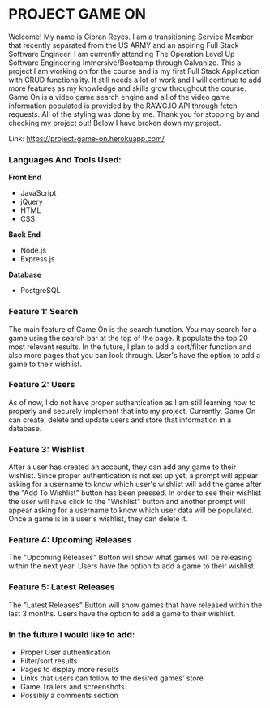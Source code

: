 # PROJECT GAME ON

Welcome! My name is Gibran Reyes. I am a transitioning Service Member that recently separated from the US ARMY and an aspiring Full Stack Software Engineer. I am currently attending The Operation Level Up Software Engineering Immersive/Bootcamp through Galvanize. This a project I am working on for the course and is my first Full Stack Application with CRUD functionality. It still needs a lot of work and I will continue to add more features as my knowledge and skills grow throughout the course. Game On is a video game search engine and all of the video game information populated is provided by the RAWG.IO API through fetch requests. All of the styling was done by me. Thank you for stopping by and checking my project out! Below I have broken down my project.

Link: https://project-game-on.herokuapp.com/

### Languages And Tools Used:
**Front End**
- JavaScript
- jQuery
- HTML
- CSS

**Back End**
- Node.js
- Express.js

**Database**
- PostgreSQL

### Feature 1: Search
The main feature of Game On is the search function. You may search for a game using the search bar at the top of the page. It populate the top 20 most relevant results. In the future, I plan to add a sort/filter function and also more pages that you can look through. User's have the option to add a game to their wishlist.

### Feature 2: Users
As of now, I do not have proper authentication as I am still learning how to properly and securely implement that into my project. Currently, Game On can create, delete and update users and store that information in a database. 

### Feature 3: Wishlist
After a user has created an account, they can add any game to their wishlist. Since proper authentication is not set up yet, a prompt will appear asking for a username to know which user's wishlist will add the game after the "Add To Wishlist" button has been pressed. In order to see their wishlist the user will have click to the "Wishlist" button and another prompt will appear asking for a username to know which user data will be populated. Once a game is in a user's wishlist, they can delete it.

### Feature 4: Upcoming Releases
The "Upcoming Releases" Button will show what games will be releasing within the next year. Users have the option to add a game to their wishlist.


### Feature 5: Latest Releases
The "Latest Releases" Button will show games that have released within the last 3 months. Users have the option to add a game to their wishlist.

### In the future I would like to add:
- Proper User authentication
- Filter/sort results
- Pages to display more results
- Links that users can follow to the desired games' store
- Game Trailers and screenshots
- Possibly a comments section






